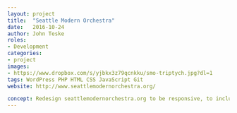 ```yaml
---
layout: project
title:  "Seattle Modern Orchestra"
date:   2016-10-24
author: John Teske
roles:
- Development
categories:
- project
images:
- https://www.dropbox.com/s/yjbkx3z79qcnkku/smo-triptych.jpg?dl=1
tags: WordPress PHP HTML CSS JavaScript Git
website: http://www.seattlemodernorchestra.org/

concept: Redesign seattlemodernorchestra.org to be responsive, to include a blog, and be easy to maintain.
---
```

